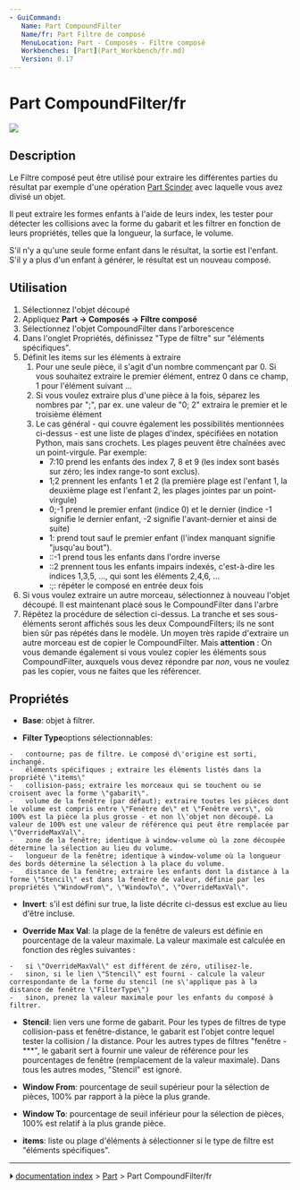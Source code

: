 ```yaml
---
- GuiCommand:
   Name: Part Compound‏‎Filter
   Name/fr: Part Filtre de composé
   MenuLocation: Part - Composés - Filtre composé
   Workbenches: [Part](Part_Workbench/fr.md)
   Version: 0.17
---
```


# Part CompoundFilter/fr

![](images/CompoundFilter.png )

## Description

Le Filtre composé peut être utilisé pour extraire les différentes parties du résultat par exemple d\'une opération [Part Scinder](Part_Slice/fr.md) avec laquelle vous avez divisé un objet.

Il peut extraire les formes enfants à l\'aide de leurs index, les tester pour détecter les collisions avec la forme du gabarit et les filtrer en fonction de leurs propriétés, telles que la longueur, la surface, le volume.

S\'il n\'y a qu\'une seule forme enfant dans le résultat, la sortie est l\'enfant. S\'il y a plus d\'un enfant à générer, le résultat est un nouveau composé.

## Utilisation

1.  Sélectionnez l\'objet découpé
2.  Appliquez **Part → Composés → Filtre composé**
3.  Sélectionnez l\'objet CompoundFilter dans l\'arborescence
4.  Dans l\'onglet Propriétés, définissez \"Type de filtre\" sur \"éléments spécifiques\".
5.  Définit les items sur les éléments à extraire
    1.  Pour une seule pièce, il s'agit d'un nombre commençant par 0. Si vous souhaitez extraire le premier élément, entrez 0 dans ce champ, 1 pour l'élément suivant \...
    2.  Si vous voulez extraire plus d'une pièce à la fois, séparez les nombres par \";\", par ex. une valeur de \"0; 2\" extraira le premier et le troisième élément
    3.  Le cas général - qui couvre également les possibilités mentionnées ci-dessus - est une liste de plages d'index, spécifiées en notation Python, mais sans crochets. Les plages peuvent être chaînées avec un point-virgule. Par exemple:
        -   7:10 prend les enfants des index 7, 8 et 9 (les index sont basés sur zéro; les index range-to sont exclus).
        -   1;2 prennent les enfants 1 et 2 (la première plage est l\'enfant 1, la deuxième plage est l\'enfant 2, les plages jointes par un point-virgule)
        -   0;-1 prend le premier enfant (indice 0) et le dernier (indice -1 signifie le dernier enfant, -2 signifie l\'avant-dernier et ainsi de suite)
        -   1: prend tout sauf le premier enfant (l\'index manquant signifie \"jusqu\'au bout\").
        -   ::-1 prend tous les enfants dans l\'ordre inverse
        -   ::2 prennent tous les enfants impairs indexés, c\'est-à-dire les indices 1,3,5, \..., qui sont les éléments 2,4,6, \...
        -   :;: répéter le composé en entrée deux fois
6.  Si vous voulez extraire un autre morceau, sélectionnez à nouveau l\'objet découpé. Il est maintenant placé sous le CompoundFilter dans l'arbre
7.  Répétez la procédure de sélection ci-dessus. La tranche et ses sous-éléments seront affichés sous les deux CompoundFilters; ils ne sont bien sûr pas répétés dans le modèle. Un moyen très rapide d'extraire un autre morceau est de copier le CompoundFilter. Mais **attention** : On vous demande également si vous voulez copier les éléments sous CompoundFilter, auxquels vous devez répondre par *non*, vous ne voulez pas les copier, vous ne faites que les référencer.

## Propriétés

-    **Base**: objet à filtrer.

-    **Filter Type**options sélectionnables:

    -   contourne; pas de filtre. Le composé d\'origine est sorti, inchangé.
    -   éléments spécifiques ; extraire les éléments listés dans la propriété \"items\"
    -   collision-pass; extraire les morceaux qui se touchent ou se croisent avec la forme \"gabarit\".
    -   volume de la fenêtre (par défaut); extraire toutes les pièces dont le volume est compris entre \"Fenêtre de\" et \"Fenêtre vers\", où 100% est la pièce la plus grosse - et non l\'objet non découpé. La valeur de 100% est une valeur de référence qui peut être remplacée par \"OverrideMaxVal\".
    -   zone de la fenêtre; identique à window-volume où la zone découpée détermine la sélection au lieu du volume.
    -   longueur de la fenêtre; identique à window-volume où la longueur des bords détermine la sélection à la place du volume.
    -   distance de la fenêtre; extraire les enfants dont la distance à la forme \"Stencil\" est dans la fenêtre de valeur, définie par les propriétés \"WindowFrom\", \"WindowTo\", \"OverrideMaxVal\".

-    **Invert**: s\'il est défini sur true, la liste décrite ci-dessus est exclue au lieu d\'être incluse.

-    **Override Max Val**: la plage de la fenêtre de valeurs est définie en pourcentage de la valeur maximale. La valeur maximale est calculée en fonction des règles suivantes :

    -   si \"OverrideMaxVal\" est différent de zéro, utilisez-le.
    -   sinon, si le lien \"Stencil\" est fourni - calcule la valeur correspondante de la forme du stencil (ne s\'applique pas à la distance de fenêtre \"FilterType\")
    -   sinon, prenez la valeur maximale pour les enfants du composé à filtrer.

-    **Stencil**: lien vers une forme de gabarit. Pour les types de filtres de type collision-pass et fenêtre-distance, le gabarit est l\'objet contre lequel tester la collision / la distance. Pour les autres types de filtres \"fenêtre - \*\*\*\", le gabarit sert à fournir une valeur de référence pour les pourcentages de fenêtre (remplacement de la valeur maximale). Dans tous les autres modes, \"Stencil\" est ignoré.

-    **Window From**: pourcentage de seuil supérieur pour la sélection de pièces, 100% par rapport à la pièce la plus grande.

-    **Window To**: pourcentage de seuil inférieur pour la sélection de pièces, 100% est relatif à la plus grande pièce.

-    **items**: liste ou plage d\'éléments à sélectionner si le type de filtre est \"éléments spécifiques\".



---
⏵ [documentation index](../README.md) > [Part](Part_Workbench.md) > Part CompoundFilter/fr
